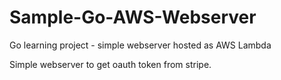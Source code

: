 # Sample-Go-AWS-Webserver
Go learning project - simple webserver hosted as AWS Lambda

Simple webserver to get oauth token from stripe. 
